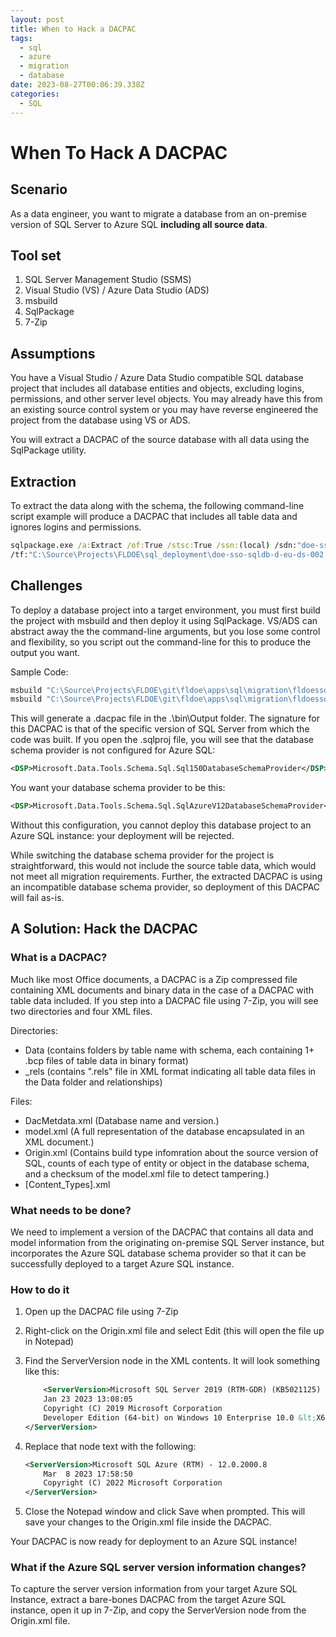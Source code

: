 ```yaml
---
layout: post
title: When to Hack a DACPAC
tags:
  - sql
  - azure
  - migration
  - database
date: 2023-08-27T00:06:39.338Z
categories:
  - SQL
---
```


# When To Hack A DACPAC

## Scenario

As a data engineer, you want to migrate a database from an on-premise version of SQL Server to Azure SQL **including all source data**.

## Tool set

1. SQL Server Management Studio (SSMS)
1. Visual Studio (VS) / Azure Data Studio (ADS)
1. msbuild
1. SqlPackage
1. 7-Zip

## Assumptions

You have a Visual Studio / Azure Data Studio compatible SQL database project that includes all database entities and objects, excluding logins, permissions, and other server level objects.  You may already have this from an existing source control system or you may have reverse engineered the project from the database using VS or ADS.

You will extract a DACPAC of the source database with all data using the SqlPackage utility.

## Extraction

To extract the data along with the schema, the following command-line script example will produce  a DACPAC that includes all table data and ignores logins and permissions.

```bat
sqlpackage.exe /a:Extract /of:True /stsc:True /ssn:(local) /sdn:"doe-sso-sqldb-d-eu-ds-002" ^
/tf:"C:\Source\Projects\FLDOE\sql_deployment\doe-sso-sqldb-d-eu-ds-002.dacpac" /p:IgnorePermissions=True /p:ExtractAllTableData=True 
```

## Challenges

To deploy a database project into a target environment, you must first build the project with msbuild and then deploy it using SqlPackage.  VS/ADS can abstract away the the command-line arguments, but you lose some control and flexibility, so you script out the command-line for this to produce the output you want.

Sample Code:

```bat
msbuild "C:\Source\Projects\FLDOE\git\fldoe\apps\sql\migration\fldoesso.azsql.sqlproj" -t:Clean
msbuild "C:\Source\Projects\FLDOE\git\fldoe\apps\sql\migration\fldoesso.azsql.sqlproj" -p:Configuration=debug -clp:Summary
```

This will generate a .dacpac file in the .\bin\Output folder.
The signature for this DACPAC is that of the specific version of SQL Server from which the code was built.  If you open the .sqlproj file, you will see that the database schema provider is not configured for Azure SQL:

```xml
<DSP>Microsoft.Data.Tools.Schema.Sql.Sql150DatabaseSchemaProvider</DSP>
```

You want your database schema provider to be this:

```xml
<DSP>Microsoft.Data.Tools.Schema.Sql.SqlAzureV12DatabaseSchemaProvider</DSP>
```

Without this configuration, you cannot deploy this database project to an Azure SQL instance: your deployment will be rejected.

While switching the database schema provider for the project is straightforward, this would not include the source table data, which would not meet all migration requirements.  Further, the extracted DACPAC is using  an incompatible database schema provider, so deployment of this DACPAC will fail as-is.

## A Solution: Hack the DACPAC

### What is a DACPAC?

Much like most Office documents, a DACPAC is a Zip compressed file containing XML documents and binary data in the case of a DACPAC with table data included.  If you step into a DACPAC file using 7-Zip, you will see two directories and four XML files.

Directories:

- Data (contains folders by table name with schema, each containing 1+ .bcp files of table data in binary format)
- \_rels (contains ".rels" file in XML format indicating all table data files in the Data folder and relationships)

Files:

- DacMetdata.xml (Database name and version.)
- model.xml (A full representation of the database encapsulated in an XML document.)
- Origin.xml (Contains build type infomration about the source version of SQL, counts of each type of entity or object in the database schema, and a checksum of the model.xml file to detect tampering.)
- [Content_Types].xml

### What needs to be done?

We need to implement a version of the DACPAC that contains all data and model information from the originating on-premise SQL Server instance, but incorporates the Azure SQL database schema provider so that it can be successfully deployed to a target Azure SQL instance.

### How to do it

1. Open up the DACPAC file using 7-Zip
2. Right-click on the Origin.xml file and select Edit (this will open the file up in Notepad)
3. Find the ServerVersion node in the XML contents.  It will look something like this:

    ```xml
        <ServerVersion>Microsoft SQL Server 2019 (RTM-GDR) (KB5021125) - 15.0.2101.7 (X64) 
    	Jan 23 2023 13:08:05 
    	Copyright (C) 2019 Microsoft Corporation
    	Developer Edition (64-bit) on Windows 10 Enterprise 10.0 &lt;X64&gt; (Build 22621: ) (Hypervisor)
    </ServerVersion>
    ```

4. Replace that node text with the following:

    ```xml
    <ServerVersion>Microsoft SQL Azure (RTM) - 12.0.2000.8 
    	Mar  8 2023 17:58:50 
    	Copyright (C) 2022 Microsoft Corporation
    </ServerVersion>
    ```

5. Close the Notepad window and click Save when prompted.  This will save your changes to the Origin.xml file inside the DACPAC.

Your DACPAC is now ready for deployment to an Azure SQL instance!

### What if the Azure SQL server version information changes?

To capture the server version information from your target Azure SQL Instance, extract a bare-bones DACPAC from the target Azure SQL instance, open it up in 7-Zip, and copy the ServerVersion node from the Origin.xml file.
